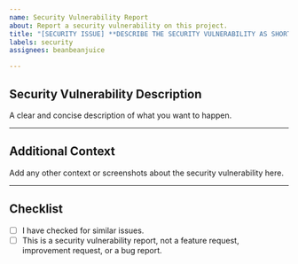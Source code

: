 ```yaml
---
name: Security Vulnerability Report
about: Report a security vulnerability on this project.
title: "[SECURITY ISSUE] **DESCRIBE THE SECURITY VULNERABILITY AS SHORT AS POSSIBLE HERE**"
labels: security
assignees: beanbeanjuice

---
```


## Security Vulnerability Description
A clear and concise description of what you want to happen.

___

## Additional Context
Add any other context or screenshots about the security vulnerability here.

___

## Checklist

- [ ] I have checked for similar issues.
- [ ] This is a security vulnerability report, not a feature request, improvement request, or a bug report.